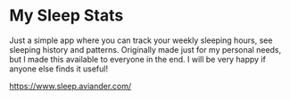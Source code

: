 # My Sleep Stats

Just a simple app where you can track your weekly sleeping hours, see sleeping history and patterns. Originally made just for my personal needs, but I made this available to everyone in the end. I will be very happy if anyone else finds it useful!

https://www.sleep.aviander.com/
